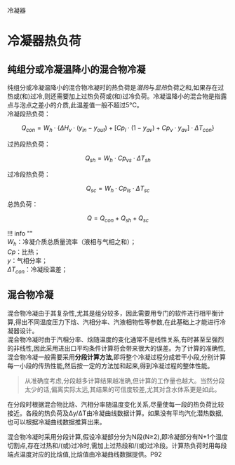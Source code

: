 冷凝器
# 冷凝器热负荷

## 纯组分或冷凝温降小的混合物冷凝
纯组分或冷凝温降小的混合物冷凝时的热负荷是*潜热*与*显热*负荷之和,如果存在过热或(和)过冷,则还需要加上过热负荷或(和)过冷负荷。冷凝温降小的混合物是指露点与泡点之差小的介质,此温差值一般不超过5&deg;C。    
冷凝段热负荷：  

$$ Q_{con}=W_h \cdot \{\Delta H_v \cdot (y_{in}-y_{out})+[Cp_l \cdot (1-y_{av})+Cp_v \cdot y_{av}] \cdot \Delta T_{con}\} $$

过热段热负荷：  

$$ Q_{sh}= W_h \cdot Cp_{vs} \cdot \Delta T_{sh} $$

过冷段热负荷：  

$$ Q_{sc}= W_h \cdot Cp_{ls} \cdot \Delta T_{sc} $$

总热负荷：  

$$ Q= Q_{con}+Q_{sh}+Q_{sc} $$

!!! info ""     
    $W_h$：冷凝介质总质量流率（液相与气相之和）；     
    $Cp$：比热；   
    $y$：气相分率；   
    $\Delta T_{con}$：冷凝段温差；    

## 混合物冷凝

混合物冷凝由于其复杂性,尤其是组分较多，因此需要用专门的软件进行相平衡计算,得出不同温度压力下焓、汽相分率、汽液相物性等参数,在此基础上才能进行冷凝器设计。   
混合物冷凝时由于汽相分率、焓随温度的变化通常不是线性关系,有时甚至呈强烈的非线性,因此采用进出口平均条件计算将会带来很大的误差。为了计算的准确性,混合物冷凝一般需要采用**分段计算方法**,即将整个冷凝过程分成若干小段,分别计算每一小段的传热性能,然后按一定的方法加和起来,得到冷凝过程的整体性能。     

>从准确度考虑,分段越多计算结果越准确,但计算的工作量也越大。当然分段太少的话,偏离实际太远,其结果的可信度较差,尤其对含水体系更是如此。     

在分段时根据混合物比焓、汽相分率随温度变化关系,尽量使每一段的热负荷比较接近。各段的热负荷及Δy/ΔT由冷凝曲线数据计算。如果没有平均汽化潜热数据,也可以根据冷凝曲线数据推算出来。

混合物冷凝时采用分段计算,假设冷凝部分分为N段(N≥2),即冷凝部分有N+1个温度切割点,存在过热和/(或)过冷时,需加上过热段和/(或)过冷段。计算热负荷时用每段端点温度对应的比焓值,比焓值由冷凝曲线数据提供。P92     



